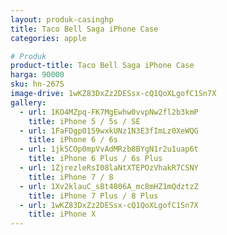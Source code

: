 ```yaml
---
layout: produk-casinghp
title: Taco Bell Saga iPhone Case
categories: apple

# Produk
product-title: Taco Bell Saga iPhone Case
harga: 90000
sku: hn-2675
image-drive: 1wKZ83DxZz2DESsx-cQ1QoXLgofC1Sn7X
gallery:
  - url: 1KO4MZpq-FK7MgEwhw0vvpNw2fl2b3kmP
    title: iPhone 5 / 5s / SE
  - url: 1FaFDgp0159wxkUNz1N3E3fImLz0XeWQG
    title: iPhone 6 / 6s
  - url: 1jkSCOp0mpVvAdMRzb8BYgN1r2u1uap6t
    title: iPhone 6 Plus / 6s Plus
  - url: 1ZjrezleRsI08laNtXTEPOzVhakR7CSNY
    title: iPhone 7 / 8
  - url: 1Xv2klauC_sBt4806A_mc8mHZ1mQdztzZ
    title: iPhone 7 Plus / 8 Plus
  - url: 1wKZ83DxZz2DESsx-cQ1QoXLgofC1Sn7X
    title: iPhone X
---
```

